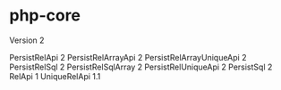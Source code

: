 # php-core

Version 2

PersistRelApi 2
PersistRelArrayApi 2
PersistRelArrayUniqueApi 2
PersistRelSql 2
PersistRelSqlArray 2
PersistRelUniqueApi 2
PersistSql 2
RelApi 1
UniqueRelApi 1.1